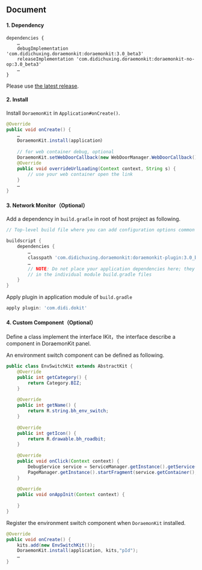 ## Document

#### 1. Dependency

```
dependencies {
    …
    debugImplementation 'com.didichuxing.doraemonkit:doraemonkit:3.0_beta3'
    releaseImplementation 'com.didichuxing.doraemonkit:doraemonkit-no-op:3.0_beta3'
    …
}
```

Please use [the latest release](android-ReleaseNotes.md).


#### 2. Install

Install `DoraemonKit` in `Application#onCreate()`.

```Java
@Override
public void onCreate() {
    …
    DoraemonKit.install(application）
     
    // for web container debug, optional
    DoraemonKit.setWebDoorCallback(new WebDoorManager.WebDoorCallback() {
    @Override
    public void overrideUrlLoading(Context context, String s) {
        // use your web container open the link
    }
    …
} 
```


#### 3. Network Monitor（Optional）

Add a dependency in `build.gradle` in root of host project as following.

```groovy
// Top-level build file where you can add configuration options common to all sub-projects/modules.

buildscript {
    dependencies {
        …
        classpath 'com.didichuxing.doraemonkit:doraemonkit-plugin:3.0_beta3'
        …
        // NOTE: Do not place your application dependencies here; they belong
        // in the individual module build.gradle files
    }
}
```

Apply plugin in application module of `build.gradle`

```groovy
apply plugin: 'com.didi.dokit'


```


#### 4. Custom Component（Optional）

Define a class implement the interface IKit，the interface describe a component in DoraemonKit panel.

An environment switch component can be defined as following.

```Java
public class EnvSwitchKit extends AbstractKit {
    @Override
    public int getCategory() {
        return Category.BIZ;
    }
 
    @Override
    public int getName() {
        return R.string.bh_env_switch;
    }
 
    @Override
    public int getIcon() {
        return R.drawable.bh_roadbit;
    }
 
    @Override
    public void onClick(Context context) {
        DebugService service = ServiceManager.getInstance().getService(context, DebugService.class);
        PageManager.getInstance().startFragment(service.getContainer(), EnvSwitchFragment.class);
    }
 
    @Override
    public void onAppInit(Context context) {
    
    }
}
```

Register the environment switch component when `DoraemonKit` installed.

```Java
@Override
public void onCreate() {
    kits.add(new EnvSwitchKit());
    DoraemonKit.install(application, kits,"pId");
    …
}
```
